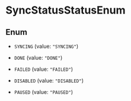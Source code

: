 

# SyncStatusStatusEnum

## Enum


* `SYNCING` (value: `"SYNCING"`)

* `DONE` (value: `"DONE"`)

* `FAILED` (value: `"FAILED"`)

* `DISABLED` (value: `"DISABLED"`)

* `PAUSED` (value: `"PAUSED"`)



